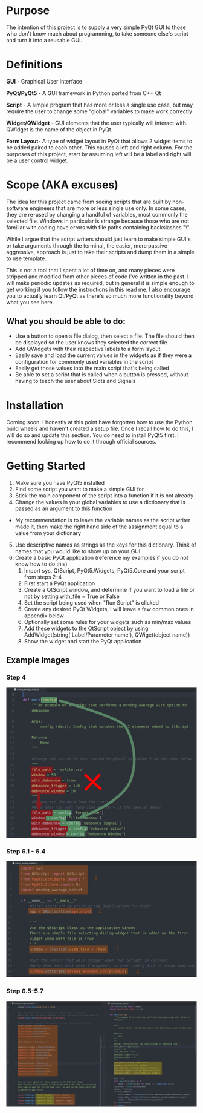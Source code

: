 # Purpose
The intention of this project is to supply a very simple PyQt GUI to those who don't know much about programming, to take someone else's script and turn it into a reusable GUI.

# Definitions
**GUI** - Graphical User Interface

**PyQt/PyQt5** - A GUI framework in Python ported from C++ Qt

**Script** - A simple program that has more or less a single use case, but may require the user to change some "global" variables to make work correctly

**Widget/QWidget** - GUI elements that the user typically will interact with. QWidget is the name of the object in PyQt.

**Form Layout**- A type of widget layout in PyQt that allows 2 widget items to be added paired to each other. This causes a left and right column. For the purposes of this project, start by assuming left will be a label and right will be a user control widget.

# Scope (AKA excuses)
The idea for this project came from seeing scripts that are built by non-software engineers that are more or less single use only. In some cases, they are re-used by changing a handful of variables, most commonly the selected file. Windows in particular is strange because those who are not familiar with coding have errors with file paths containing backslashes "\\".

While I argue that the script writers should just learn to make simple GUI's or take arguments through the terminal, the easier, more passive aggressive, approach is just to take their scripts and dump them in a simple to use template.

This is not a tool that I spent a lot of time on, and many pieces were stripped and modified from other pieces of code I've written in the past. I will make periodic updates as required, but in general it is simple enough to get working if you follow the instructions in this read me. I also encourage you to actually learn Qt/PyQt as there's so much more functionality beyond what you see here.

## What you should be able to do:
* Use a button to open a file dialog, then select a file. The file should then be displayed so the user knows they selected the correct file.
* Add QWidgets with their respective labels to a form layout
* Easily save and load the current values in the widgets as if they were a configuration for commonly used variables in the script
* Easily get those values into the main script that's being called
* Be able to set a script that is called when a button is pressed, without having to teach the user about Slots and Signals

# Installation
Coming soon. I honestly at this point have forgotten how to use the Python build wheels and haven't created a setup file. Once I recall how to do this, I will do so and update this section. You do need to install PyQt5 first. I recommend looking up how to do it through official sources.

# Getting Started
1. Make sure you have PyQt5 installed
2. Find some script you want to make a simple GUI for
3. Stick the main component of the script into a function if it is not already
4. Change the values in your global variables to use a dictionary that is passed as an argument to this function
  * My recommendation is to leave the variable names as the script writer made it, then make the right hand side of the assignment equal to a value from your dictionary
5. Use descriptive names as strings as the keys for this dictionary. Think of names that you would like to show up on your GUI
6. Create a basic PyQt application (reference my examples if you do not know how to do this)
   1. Import sys, QtScript, PyQt5.Widgets, PyQt5.Core and your script from steps 2-4
   2. First start a PyQt application
   3. Create a QtScript window, and determine if you want to load a file or not by setting with_file = True or False
   4. Set the script being used when "Run Script" is clicked
   5. Create any desired PyQt Widgets, I will leave a few common ones in appendix below
   6. Optionally set some rules for your widgets such as min/max values
   7. Add these widgets to the QtScript object by using AddWidget(string('Label/Parameter name'), QWiget(object name))
   8. Show the widget and start the PyQt application

## Example Images
### Step 4
![](assets/markdown-img-paste-20200209212633439.png)
### Step 6.1 - 6.4
![](assets/markdown-img-paste-20200209220315887.png)
### Step 6.5-5.7
![](assets/markdown-img-paste-20200209215527780.png)
